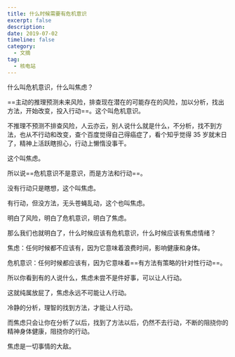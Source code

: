 ```yaml
---
title: 什么时候需要有危机意识
excerpt: false
description: 
date: 2019-07-02
timeline: false
category:
  - 文摘
tag:
  - 核电站
---
```


什么叫危机意识，什么叫焦虑？

==主动的推理预测未来风险，排查现在潜在的可能存在的风险，加以分析，找出方法，开始改变，投入行动==。这个叫危机意识。

不推理不预测不排查风险，人云亦云，别人说什么就是什么，不分析，找不到方法，也从不行动和改变，查个百度觉得自己得癌症了，看个知乎觉得 35 岁就末日了，精神上活跃瞎担心，行动上懒惰没事干。

这个叫焦虑。

所以说==危机意识不是意识，而是方法和行动==。

没有行动只是瞎想，这个叫焦虑。

有行动，但没方法，无头苍蝇乱动，这个也叫焦虑。

明白了风险，明白了危机意识，明白了焦虑。

那么我们也就明白了，什么时候应该有危机意识，什么时候应该有焦虑情绪？

焦虑：任何时候都不应该有，因为它意味着浪费时间，影响健康和身体。

危机意识：任何时候都应该有，因为它意味着==有方法有策略的针对性行动==。

所以你看到有的人说什么，焦虑未尝不是件好事，可以让人行动。

这就纯属放屁了，焦虑永远不可能让人行动。

冷静的分析，理智的找到方法，才能让人行动。

而焦虑只会让你在分析了以后，找到了方法以后，仍然不去行动，不断的阻挠你的精神身体健康，阻挠你的行动。

焦虑是一切事情的大敌。
